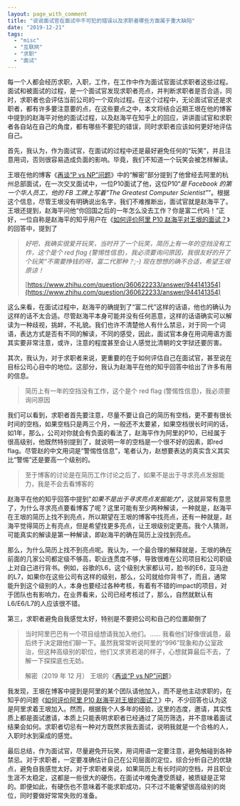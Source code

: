```yaml
---
layout: page_with_comment
title: "说说面试官在面试中不可犯的错误以及求职者哪些方面属于重大缺陷"
date: "2019-12-21"
tags: 
  - "misc"
  - "互联网"
  - "求职"
  - "面试"
---
```


每一个人都会经历求职，入职，工作，在工作中作为面试官面试求职者这些过程。面试和被面试的过程，是一个面试官发现求职者亮点，并判断求职者是否合适，同时，求职者也会评估当前公司的一个双向过程。在这个过程中，无论面试官还是求职者，都有许多要注意要的点，在这些要点之中，本文将结合近期王垠在他的博客中提到的赵海平对他的面试过程，以及赵海平在知乎上的回应，讲讲面试官和求职者各自站在自己的角度，都有哪些不要犯的错误，同时求职者应该如何更好地评估自己。

首先，我认为，作为面试官，在面试的过程中还是最好避免任何的“玩笑”，并且注意用词，否则很容易造成负面的影响。毕竟，我们不知道一个玩笑会被怎样解读。

王垠在他的博客《[再谈“P vs NP”问题](http://www.yinwang.org/blog-cn/2019/07/21/pnp2)》中的“解密”部分提到了他曾经去阿里的杭州总部面试，在一次交叉面试中，一位P10面试了他，这位P10“_是 Facebook 的第一个华人员工，他的 FB 工牌上写着“The Greatest Computer Scientist”_”。根据这个信息，尽管王垠没有明确说出名字，我们不难推断出，面试官就是赵海平了。王垠还提到，赵海平问他“你回国之后的一年怎么没去工作？你是富二代吗！”正好，一位自称是赵海平的知乎用户在《[如何评价阿里 P10 赵海平对王垠的面试？](https://www.zhihu.com/question/360622233/answer/944141354)》的回答中，提到了

> _好吧，我确实很爱开玩笑，当时开了一个玩笑，简历上有一年的空挡没有工作，这个是个 red flag (警惕性信息)，我必须要询问原因，我很友好的开了个玩笑“不需要挣钱的呀，富二代那种？;-) 现在想想的确不合适，希望王垠原谅！_
> 
> [https://www.zhihu.com/question/360622233/answer/944141354](https://www.zhihu.com/question/360622233/answer/944141354)

这么来看，在面试过程中，赵海平的确提到了“富二代”这样的话语，他也的确认为这样的话不太合适。尽管赵海平本身可能并没有任何恶意，这样的话语确实可以解读为一种歧视，挑衅，不礼貌。我们也许不清楚他人有什么禁忌，对于同一个词语，表达方式是否有不同的解读，不同的感受，因此，面试官本身在用词用语方面其实要非常注意，或许，注意的程度甚至会让人感觉比清朝的文字狱还要厉害。

其次，我认为，对于求职者来说，更重要的在于如何评估自己在面试官，甚至说在目标公司心目中的地位。这部分，我认为赵海平在他的知乎回答中给出了许多有用的信息。

> 简历上有一年的空挡没有工作，这个是个 red flag (警惕性信息)，我必须要询问原因

我们可以看到，求职者首先要注意，尽量不要让自己的简历有空档，更不要有很长时间的空档，如果空档只是两三个月，一般还不太要紧，如果空档很长时间的话，如1年，那么，公司对你就会有负面的看法了，赵海平作为阿里的P10，已经属于很高级别，他既然特别提到了，就说明一年的空档是一个很不好的因素，即red flag。尽管赵的中文用词是“警惕性信息”，笔者认为，赵想要表达的真实含义其实比“警惕”还是要高一个级别的。

> 至于博客的讨论是在简历工作讨论之后了，如果不是出于寻求亮点发掘能力，我是不会去看博客的

赵海平在他的知乎回答中提到“_如果不是出于寻求亮点发掘能力_”，这就非常有意思了，为什么寻求亮点要看博客了呢？这里可能有至少两种解读，一种就是，赵海平在王垠的简历上找不到亮点，所以期望在王垠的博客中找亮点，还有一种就是，赵海平觉得简历上有亮点，但是希望找更多亮点，让王垠级别定更高。我个人猜测，可能真实的解读是第一种解读，即赵海平的确在简历上没找到亮点。

那么，为什么简历上找不到亮点呢。我认为，一个最合理的解释就是，王垠的确在前面的几家公司都定级不够高，职业连贯度不够，导致很难在公司项目和公司职级上对自己进行背书。例如，谷歌的L6，这个级别大家都认可，脸书的E6，亚马逊的L7，如果你在这些公司有这样的级别，那么，公司就给你背书了，而且，通常能升到这个级别的人，本身也要经过各种考核，有着有不错的impact的项目，对于团队也有影响力，在业界看来，公司已经考核过了，那么，自然就默认有L6/E6/L7的人应该很不错。

第三，求职者避免自我感觉太好，特别是不要把公司和自己的位置颠倒了

> 当时阿里巴巴有一个项目组想请我加入他们。...... 我看他们好像很诚恳，最后终于决定跟他们聊一下。虽然我常常听说阿里的“996”现象和办公室政治，但这种高级别的职位，他们又求贤若渴的样子，心想就算最后不去，了解一下探探底也无妨。
> 
> 解密（2019 年 12 月） 王垠的《[再谈“P vs NP”问题](http://www.yinwang.org/blog-cn/2019/07/21/pnp2)》

我发现，王垠在博客中提到是阿里的某个团队请他加入，而不是他主动求职的，在知乎的问题《[如何评价阿里 P10 赵海平对王垠的面试？](https://www.zhihu.com/question/360622233)》中，不少回答也认为这是阿里求着王垠加入。然而，根据我个人多年的经验，这里的态度，邀请，其实性质上都是面试邀请，本质上只能表明求职者已经通过了简历筛选，并不意味着面试结果会如何。求职者切忌有一种对方既然求我去面试，说明我就是一个合格的人，入职时水到渠成的感觉。

最后总结，作为面试官，尽量避免开玩笑，用词用语一定要注意，避免触碰到各种禁忌。对于求职者，一定要准确估计自己在公司层面的定位，综合分析自己的优缺点，避免自我感觉太好。对于求职者来说，如果简历上有长时间的空档，并且职业生涯不太稳定，这都是一些很大的硬伤，在面试中难免遭受质疑，被质疑是正常的。即便如此，有硬伤也不意味着不能求职成功，只不过不能奢望很高级别的岗位，同时要做好常常失败的准备。
